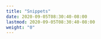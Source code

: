 ```yaml
---
title: "Snippets"
date: 2020-09-05T08:30:40-08:00
lastmod: 2020-09-05T08:30:40-08:00
weight: "0"
---
```


